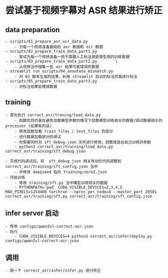 

# 尝试基于视频字幕对 ASR 结果进行矫正

## data preparation

    - scripts/01_prepare_asr_ocr_data.py
        - 为每一个视频准备基础的 asr 数据和 ocr 数据
    - scripts/02_prepare_train_data_part1.py
        - 尝试为每一个视频准备一些不需要人工标注就能够生成的训练数据
    - scripts/03_prepare_train_data_part2.py        \
        - 从视频当中搜集一些 asr 结果可能错误的数据
    - streamlit run scripts/04_annotate_mismatch.py
        - 对 03 脚本生成的结果，利用 streamlit 启动的标注页面进行标注
    - scripts/05_prepare_train_data_part3.py
        - 对标注结果处理成数据

## training
    - 首先执行 correct_asr/traning/load_data.py 
        - 函数的目的是在避免加载模型参数的情况下加载模型训练相关的数据/调试数据相关的 processor (如果有的话)
        - 修改函数加载 train_files / test_files 的部分
        - 进行数据加载部分的调试
        - 你需要同时对 sft_debug.json 文件进行修改，调整成适合自己训练的参数
        - python3 correct_asr/training/load_data.py correct_asr/training/sft_debug.json 

    - 完成代码调试后，将  sft_debug.json 相关改动的代码调整到 correct_asr/training/sft_config.json 当中
        - 并修改 deepseed 指向 training/zero2.json 
    - 开始训练
        - 修改 training/sft.py 当中模型训练相关的数据
        - PYTHONPATH=`pwd` CUDA_VISIBLE_DEVICES=2,3,4,5  MAX_PIXELS=1254400 torchrun --nproc_per_node=4 --master_port 29501 correct_asr/training/sft.py correct_asr/training/sft_config.json


## infer server 启动

    - 修改 configs/qwen2vl-correct-asr.json   
    - 执行
        - CUDA_VISIBLE_DEVICES=4 python3 correct_asr/infer/deploy.py configs/qwen2vl-correct-asr.json

## 调用

    - 跑一下 correct_asr/infer/infer.py 进行矫正
    